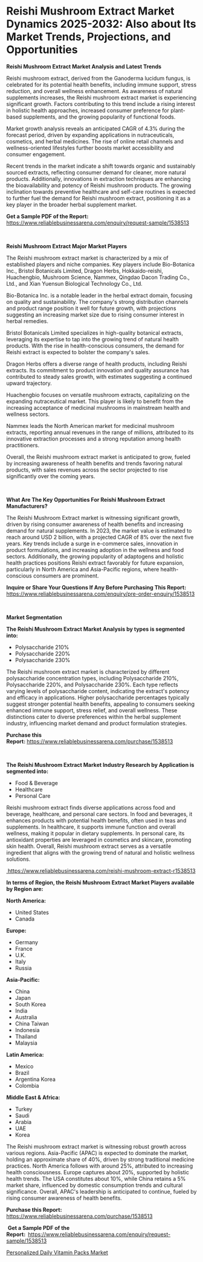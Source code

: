 <p><h1>Reishi Mushroom Extract Market Dynamics 2025-2032: Also about Its Market Trends, Projections, and Opportunities</h1></p><p><strong>Reishi Mushroom Extract Market Analysis and Latest Trends</strong></p>
<p><p>Reishi mushroom extract, derived from the Ganoderma lucidum fungus, is celebrated for its potential health benefits, including immune support, stress reduction, and overall wellness enhancement. As awareness of natural supplements increases, the Reishi mushroom extract market is experiencing significant growth. Factors contributing to this trend include a rising interest in holistic health approaches, increased consumer preference for plant-based supplements, and the growing popularity of functional foods.</p><p>Market growth analysis reveals an anticipated CAGR of 4.3% during the forecast period, driven by expanding applications in nutraceuticals, cosmetics, and herbal medicines. The rise of online retail channels and wellness-oriented lifestyles further boosts market accessibility and consumer engagement.</p><p>Recent trends in the market indicate a shift towards organic and sustainably sourced extracts, reflecting consumer demand for cleaner, more natural products. Additionally, innovations in extraction techniques are enhancing the bioavailability and potency of Reishi mushroom products. The growing inclination towards preventive healthcare and self-care routines is expected to further fuel the demand for Reishi mushroom extract, positioning it as a key player in the broader herbal supplement market.</p></p>
<p><strong>Get a Sample PDF of the Report:&nbsp;</strong> <a href="https://www.reliablebusinessarena.com/enquiry/request-sample/1538513?utm_campaign=3122&utm_medium=2&utm_source=Github&utm_content=ia&utm_term=08032025&utm_id=reishi-mushroom-extract">https://www.reliablebusinessarena.com/enquiry/request-sample/1538513</a></p>
<p>&nbsp;</p>
<p><strong>Reishi Mushroom Extract Major Market Players</strong></p>
<p><p>The Reishi mushroom extract market is characterized by a mix of established players and niche companies. Key players include Bio-Botanica Inc., Bristol Botanicals Limited, Dragon Herbs, Hokkaido-reishi, Huachengbio, Mushroom Science, Nammex, Qingdao Dacon Trading Co., Ltd., and Xian Yuensun Biological Technology Co., Ltd. </p><p>Bio-Botanica Inc. is a notable leader in the herbal extract domain, focusing on quality and sustainability. The company's strong distribution channels and product range position it well for future growth, with projections suggesting an increasing market size due to rising consumer interest in herbal remedies.</p><p>Bristol Botanicals Limited specializes in high-quality botanical extracts, leveraging its expertise to tap into the growing trend of natural health products. With the rise in health-conscious consumers, the demand for Reishi extract is expected to bolster the company's sales.</p><p>Dragon Herbs offers a diverse range of health products, including Reishi extracts. Its commitment to product innovation and quality assurance has contributed to steady sales growth, with estimates suggesting a continued upward trajectory.</p><p>Huachengbio focuses on versatile mushroom extracts, capitalizing on the expanding nutraceutical market. This player is likely to benefit from the increasing acceptance of medicinal mushrooms in mainstream health and wellness sectors.</p><p>Nammex leads the North American market for medicinal mushroom extracts, reporting annual revenues in the range of millions, attributed to its innovative extraction processes and a strong reputation among health practitioners.</p><p>Overall, the Reishi mushroom extract market is anticipated to grow, fueled by increasing awareness of health benefits and trends favoring natural products, with sales revenues across the sector projected to rise significantly over the coming years.</p></p>
<p>&nbsp;</p>
<p><strong>What Are The Key Opportunities For Reishi Mushroom Extract Manufacturers?</strong></p>
<p><p>The Reishi Mushroom Extract market is witnessing significant growth, driven by rising consumer awareness of health benefits and increasing demand for natural supplements. In 2023, the market value is estimated to reach around USD 2 billion, with a projected CAGR of 8% over the next five years. Key trends include a surge in e-commerce sales, innovation in product formulations, and increasing adoption in the wellness and food sectors. Additionally, the growing popularity of adaptogens and holistic health practices positions Reishi extract favorably for future expansion, particularly in North America and Asia-Pacific regions, where health-conscious consumers are prominent.</p></p>
<p><strong>Inquire or Share Your Questions If Any Before Purchasing This Report:</strong> <a href="https://www.reliablebusinessarena.com/enquiry/pre-order-enquiry/1538513?utm_campaign=3122&utm_medium=2&utm_source=Github&utm_content=ia&utm_term=08032025&utm_id=reishi-mushroom-extract">https://www.reliablebusinessarena.com/enquiry/pre-order-enquiry/1538513</a></p>
<p>&nbsp;</p>
<p><strong>Market Segmentation</strong></p>
<p><strong>The Reishi Mushroom Extract Market Analysis by types is segmented into:</strong></p>
<p><ul><li>Polysaccharide 210%</li><li>Polysaccharide 220%</li><li>Polysaccharide 230%</li></ul></p>
<p><p>The Reishi mushroom extract market is characterized by different polysaccharide concentration types, including Polysaccharide 210%, Polysaccharide 220%, and Polysaccharide 230%. Each type reflects varying levels of polysaccharide content, indicating the extract's potency and efficacy in applications. Higher polysaccharide percentages typically suggest stronger potential health benefits, appealing to consumers seeking enhanced immune support, stress relief, and overall wellness. These distinctions cater to diverse preferences within the herbal supplement industry, influencing market demand and product formulation strategies.</p></p>
<p><strong>Purchase this Report:&nbsp;</strong><a href="https://www.reliablebusinessarena.com/purchase/1538513?utm_campaign=3122&utm_medium=2&utm_source=Github&utm_content=ia&utm_term=08032025&utm_id=reishi-mushroom-extract">https://www.reliablebusinessarena.com/purchase/1538513</a></p>
<p>&nbsp;</p>
<p><strong>The Reishi Mushroom Extract Market Industry Research by Application is segmented into:</strong></p>
<p><ul><li>Food & Beverage</li><li>Healthcare</li><li>Personal Care</li></ul></p>
<p><p>Reishi mushroom extract finds diverse applications across food and beverage, healthcare, and personal care sectors. In food and beverages, it enhances products with potential health benefits, often used in teas and supplements. In healthcare, it supports immune function and overall wellness, making it popular in dietary supplements. In personal care, its antioxidant properties are leveraged in cosmetics and skincare, promoting skin health. Overall, Reishi mushroom extract serves as a versatile ingredient that aligns with the growing trend of natural and holistic wellness solutions.</p></p>
<p><a href="https://www.reliablebusinessarena.com/reishi-mushroom-extract-r1538513?utm_campaign=3122&utm_medium=2&utm_source=Github&utm_content=ia&utm_term=08032025&utm_id=reishi-mushroom-extract">&nbsp;https://www.reliablebusinessarena.com/reishi-mushroom-extract-r1538513</a></p>
<p><strong>In terms of Region, the Reishi Mushroom Extract Market Players available by Region are:</strong></p>
<p>
    <p> <strong> North America: </strong>
        <ul>
            <li>United States</li>
            <li>Canada</li>
        </ul>
        </p> 
    <p> <strong> Europe: </strong>
        <ul>
            <li>Germany</li>
            <li>France</li>
            <li>U.K.</li>
            <li>Italy</li>
            <li>Russia</li>
        </ul>
        </p> 
    <p> <strong> Asia-Pacific: </strong>
        <ul>
            <li>China</li>
            <li>Japan</li>
            <li>South Korea</li>
            <li>India</li>
            <li>Australia</li>
            <li>China Taiwan</li>
            <li>Indonesia</li>
            <li>Thailand</li>
            <li>Malaysia</li>
        </ul>
        </p> 
    <p> <strong> Latin America: </strong>
        <ul>
            <li>Mexico</li>
            <li>Brazil</li>
            <li>Argentina Korea</li>
            <li>Colombia</li>
        </ul>
        </p> 
    <p> <strong> Middle East & Africa: </strong>
        <ul>
            <li>Turkey</li>
            <li>Saudi</li>
            <li>Arabia</li>
            <li>UAE</li>
            <li>Korea</li>
        </ul>
    </p>
    </p>
<p><p>The Reishi mushroom extract market is witnessing robust growth across various regions. Asia-Pacific (APAC) is expected to dominate the market, holding an approximate share of 40%, driven by strong traditional medicine practices. North America follows with around 25%, attributed to increasing health consciousness. Europe captures about 20%, supported by holistic health trends. The USA constitutes about 10%, while China retains a 5% market share, influenced by domestic consumption trends and cultural significance. Overall, APAC's leadership is anticipated to continue, fueled by rising consumer awareness of health benefits.</p></p>
<p><strong>Purchase this Report: </strong><a href="https://www.reliablebusinessarena.com/purchase/1538513?utm_campaign=3122&utm_medium=2&utm_source=Github&utm_content=ia&utm_term=08032025&utm_id=reishi-mushroom-extract">https://www.reliablebusinessarena.com/purchase/1538513</a></p>
<p>&nbsp;<strong>Get a Sample PDF of the Report:&nbsp;&nbsp;</strong><a href="https://www.reliablebusinessarena.com/enquiry/request-sample/1538513?utm_campaign=3122&utm_medium=2&utm_source=Github&utm_content=ia&utm_term=08032025&utm_id=reishi-mushroom-extract">https://www.reliablebusinessarena.com/enquiry/request-sample/1538513</a></p>
<p><strong></strong></p>
<p><p><a href="https://github.com/salodipura00/Market-Research-Report-List-1/blob/main/personalized-daily-vitamin-packs-market.md?utm_campaign=3122&utm_medium=2&utm_source=Github&utm_content=ia&utm_term=08032025&utm_id=reishi-mushroom-extract">Personalized Daily Vitamin Packs Market</a></p></p>